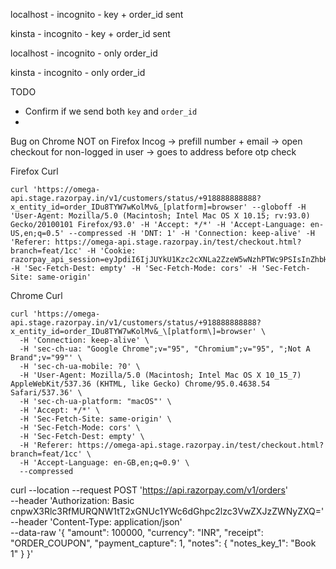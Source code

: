 localhost - incognito - key + order_id sent


kinsta - incognito - key + order_id sent



localhost - incognito - only order_id


kinsta - incognito - only order_id


TODO
- Confirm if we send both `key` and `order_id`
-


Bug on Chrome NOT on Firefox
Incog -> prefill number + email -> open checkout for non-logged in user -> goes to address before otp check

Firefox Curl
```
curl 'https://omega-api.stage.razorpay.in/v1/customers/status/+918888888888?x_entity_id=order_IDu8TYW7wKolMv&_[platform]=browser' --globoff -H 'User-Agent: Mozilla/5.0 (Macintosh; Intel Mac OS X 10.15; rv:93.0) Gecko/20100101 Firefox/93.0' -H 'Accept: */*' -H 'Accept-Language: en-US,en;q=0.5' --compressed -H 'DNT: 1' -H 'Connection: keep-alive' -H 'Referer: https://omega-api.stage.razorpay.in/test/checkout.html?branch=feat/1cc' -H 'Cookie: razorpay_api_session=eyJpdiI6IjJUYkU1Kzc2cXNLa2ZzeW5wNzhPTWc9PSIsInZhbHVlIjoiRDFSdFJhTllcL2NrbnI3UFlYQnh4SHRCazNYS0JlNlVla05HWm9rQ0piaVwvbzduemtPQ3did1RiZDQwUnRvWnVQOTVmVkx3aWhMbGVOeFZZVXpyRThlcU9UNUE5Z2xyXC9YNE5FM2VxcnBhb292RTJuSGRzaE1WeGtGZGF2OERGQW4iLCJtYWMiOiJmZjBjOWM0OTNlM2JiMTk0OGQ3MzdkYzRlMDQxYTg4ZjgyYzM2MjIzYjRiNzYzYWI2MGYzNTgyNmVhZjE4Nzg3In0%3D' -H 'Sec-Fetch-Dest: empty' -H 'Sec-Fetch-Mode: cors' -H 'Sec-Fetch-Site: same-origin'
```


Chrome Curl
```
curl 'https://omega-api.stage.razorpay.in/v1/customers/status/+918888888888?x_entity_id=order_IDu8TYW7wKolMv&_\[platform\]=browser' \
  -H 'Connection: keep-alive' \
  -H 'sec-ch-ua: "Google Chrome";v="95", "Chromium";v="95", ";Not A Brand";v="99"' \
  -H 'sec-ch-ua-mobile: ?0' \
  -H 'User-Agent: Mozilla/5.0 (Macintosh; Intel Mac OS X 10_15_7) AppleWebKit/537.36 (KHTML, like Gecko) Chrome/95.0.4638.54 Safari/537.36' \
  -H 'sec-ch-ua-platform: "macOS"' \
  -H 'Accept: */*' \
  -H 'Sec-Fetch-Site: same-origin' \
  -H 'Sec-Fetch-Mode: cors' \
  -H 'Sec-Fetch-Dest: empty' \
  -H 'Referer: https://omega-api.stage.razorpay.in/test/checkout.html?branch=feat/1cc' \
  -H 'Accept-Language: en-GB,en;q=0.9' \
  --compressed
```



curl --location --request POST 'https://api.razorpay.com/v1/orders' \
--header 'Authorization: Basic cnpwX3Rlc3RfMURQNW1tT2xGNUc1YWc6dGhpc2lzc3VwZXJzZWNyZXQ=' \
--header 'Content-Type: application/json' \
--data-raw '{
    "amount": 100000,
    "currency": "INR",
    "receipt": "ORDER_COUPON",
    "payment_capture": 1,
    "notes": {
        "notes_key_1": "Book 1"
    }
}'
